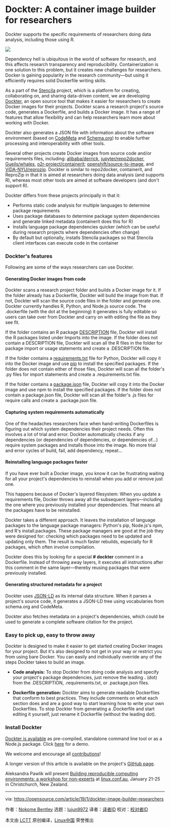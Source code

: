 [#]: collector: (lujun9972)
[#]: translator: ( )
[#]: reviewer: ( )
[#]: publisher: ( )
[#]: url: ( )
[#]: subject: (Dockter: A container image builder for researchers)
[#]: via: (https://opensource.com/article/19/1/dockter-image-builder-researchers)
[#]: author: (Nokome Bentley https://opensource.com/users/nokome)

Dockter: A container image builder for researchers
======
Dockter supports the specific requirements of researchers doing data analysis, including those using R.

![](https://opensource.com/sites/default/files/styles/image-full-size/public/lead-images/building_skyscaper_organization.jpg?itok=Ir5epxm8)

Dependency hell is ubiquitous in the world of software for research, and this affects research transparency and reproducibility. Containerization is one solution to this problem, but it creates new challenges for researchers. Docker is gaining popularity in the research community—but using it efficiently requires solid Dockerfile writing skills.

As a part of the [Stencila][1] project, which is a platform for creating, collaborating on, and sharing data-driven content, we are developing [Dockter][2], an open source tool that makes it easier for researchers to create Docker images for their projects. Dockter scans a research project's source code, generates a Dockerfile, and builds a Docker image. It has a range of features that allow flexibility and can help researchers learn more about working with Docker.

Dockter also generates a JSON file with information about the software environment (based on [CodeMeta][3] and [Schema.org][4]) to enable further processing and interoperability with other tools.

Several other projects create Docker images from source code and/or requirements files, including: [alibaba/derrick][5], [jupyter/repo2docker][6], [Gueils/whales][7], [o2r-project/containerit][8]; [openshift/source-to-image][9], and [ViDA-NYU/reprozip][10]. Dockter is similar to repo2docker, containerit, and ReproZip in that it is aimed at researchers doing data analysis (and supports R), whereas most other tools are aimed at software developers (and don't support R).

Dockter differs from these projects principally in that it:

  * Performs static code analysis for multiple languages to determine package requirements
  * Uses package databases to determine package system dependencies and generate linked metadata (containerit does this for R)
  * Installs language package dependencies quicker (which can be useful during research projects where dependencies often change)
  * By default but optionally, installs Stencila packages so that Stencila client interfaces can execute code in the container



### Dockter's features

Following are some of the ways researchers can use Dockter.

#### Generating Docker images from code

Dockter scans a research project folder and builds a Docker image for it. If the folder already has a Dockerfile, Dockter will build the image from that. If not, Dockter will scan the source code files in the folder and generate one. Dockter currently handles R, Python, and Node.js source code. The .dockerfile (with the dot at the beginning) it generates is fully editable so users can take over from Dockter and carry on with editing the file as they see fit.

If the folder contains an R package [DESCRIPTION][11] file, Dockter will install the R packages listed under Imports into the image. If the folder does not contain a DESCRIPTION file, Dockter will scan all the R files in the folder for package import or usage statements and create a .DESCRIPTION file.

If the folder contains a [requirements.txt][12] file for Python, Dockter will copy it into the Docker image and use [pip][13] to install the specified packages. If the folder does not contain either of those files, Dockter will scan all the folder's .py files for import statements and create a .requirements.txt file.

If the folder contains a [package.json][14] file, Dockter will copy it into the Docker image and use npm to install the specified packages. If the folder does not contain a package.json file, Dockter will scan all the folder's .js files for require calls and create a .package.json file.

#### Capturing system requirements automatically

One of the headaches researchers face when hand-writing Dockerfiles is figuring out which system dependencies their project needs. Often this involves a lot of trial and error. Dockter automatically checks if any dependencies (or dependencies of dependencies, or dependencies of…) require system packages and installs those into the image. No more trial and error cycles of build, fail, add dependency, repeat…

#### Reinstalling language packages faster

If you have ever built a Docker image, you know it can be frustrating waiting for all your project's dependencies to reinstall when you add or remove just one.

This happens because of Docker's layered filesystem: When you update a requirements file, Docker throws away all the subsequent layers—including the one where you previously installed your dependencies. That means all the packages have to be reinstalled.

Dockter takes a different approach. It leaves the installation of language packages to the language package managers: Python's pip, Node.js's npm, and R's install.packages. These package managers are good at the job they were designed for: checking which packages need to be updated and updating only them. The result is much faster rebuilds, especially for R packages, which often involve compilation.

Dockter does this by looking for a special **# dockter** comment in a Dockerfile. Instead of throwing away layers, it executes all instructions after this comment in the same layer—thereby reusing packages that were previously installed.

#### Generating structured metadata for a project

Dockter uses [JSON-LD][15] as its internal data structure. When it parses a project's source code, it generates a JSON-LD tree using vocabularies from schema.org and CodeMeta.

Dockter also fetches metadata on a project's dependencies, which could be used to generate a complete software citation for the project.

### Easy to pick up, easy to throw away

Dockter is designed to make it easier to get started creating Docker images for your project. But it's also designed to not get in your way or restrict you from using bare Docker. You can easily and individually override any of the steps Dockter takes to build an image.

  * **Code analysis:** To stop Dockter from doing code analysis and specify your project's package dependencies, just remove the leading **.** (dot) from the .DESCRIPTION, .requirements.txt, or .package.json files.

  * **Dockerfile generation:** Dockter aims to generate readable Dockerfiles that conform to best practices. They include comments on what each section does and are a good way to start learning how to write your own Dockerfiles. To stop Dockter from generating a .Dockerfile and start editing it yourself, just rename it Dockerfile (without the leading dot).




### Install Dockter

[Dockter is available][16] as pre-compiled, standalone command line tool or as a Node.js package. Click [here][17] for a demo.

We welcome and encourage all [contributions][18]!

A longer version of this article is available on the project's [GitHub page][19].

Aleksandra Pawlik will present [Building reproducible computing environments: a workshop for non-experts][20] at [linux.conf.au][21], January 21-25 in Christchurch, New Zealand.

--------------------------------------------------------------------------------

via: https://opensource.com/article/19/1/dockter-image-builder-researchers

作者：[Nokome Bentley][a]
选题：[lujun9972][b]
译者：[译者ID](https://github.com/译者ID)
校对：[校对者ID](https://github.com/校对者ID)

本文由 [LCTT](https://github.com/LCTT/TranslateProject) 原创编译，[Linux中国](https://linux.cn/) 荣誉推出

[a]: https://opensource.com/users/nokome
[b]: https://github.com/lujun9972
[1]: https://stenci.la/
[2]: https://stencila.github.io/dockter/
[3]: https://codemeta.github.io/index.html
[4]: http://Schema.org
[5]: https://github.com/alibaba/derrick
[6]: https://github.com/jupyter/repo2docker
[7]: https://github.com/Gueils/whales
[8]: https://github.com/o2r-project/containerit
[9]: https://github.com/openshift/source-to-image
[10]: https://github.com/ViDA-NYU/reprozip
[11]: http://r-pkgs.had.co.nz/description.html
[12]: https://pip.readthedocs.io/en/1.1/requirements.html
[13]: https://pypi.org/project/pip/
[14]: https://docs.npmjs.com/files/package.json
[15]: https://json-ld.org/
[16]: https://github.com/stencila/dockter/releases/
[17]: https://asciinema.org/a/pOHpxUqIVkGdA1dqu7bENyxZk?size=medium&cols=120&autoplay=1
[18]: https://github.com/stencila/dockter/blob/master/CONTRIBUTING.md
[19]: https://github.com/stencila/dockter
[20]: https://2019.linux.conf.au/schedule/presentation/185/
[21]: https://linux.conf.au/
